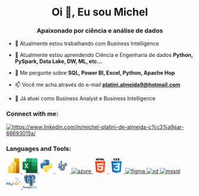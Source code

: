 <h1 align="center">Oi 👋, Eu sou Michel</h1>
<h3 align="center">Apaixonado por ciência e análise de dados</h3>

- 🔭 Atualmente estou trabalhando com Business Intelligence  

- 🌱 Atualmente estou aprendendo Ciência e Engenharia de dados **Python, PySpark, Data Lake, DW, ML, etc...**

- 💬 Me pergunte sobre **SQL, Power BI, Excel, Python, Apache Hop**

- 📫 Você me acha através do e-mail **platini.almeida9@hotmail.com**

- 📄 Já atuei como Business Analyst e Business Intelligence  

<h3 align="left">Connect with me:</h3>
<p align="left">
<a href="https://linkedin.com/in/https://www.linkedin.com/in/michel-platini-de-almeida-c%c3%a9sar-66693015a/" target="blank" tittle="Meu Linkedin :)"><img align="center" src="https://raw.githubusercontent.com/rahuldkjain/github-profile-readme-generator/master/src/images/icons/Social/linked-in-alt.svg" alt="https://www.linkedin.com/in/michel-platini-de-almeida-c%c3%a9sar-66693015a/" height="30" width="40" /></a>
</p>

<h3 align="left">Languages and Tools:</h3>
<p align="left"> <a href="https://github.com/" target="_blank" rel="noreferrer" title = "Power BI"> <img src="https://github.com/MichelCesar/MichelCesar/blob/main/power_bi_logo.png" alt="excel" width="40" height="40"/> </a> <a href="https://github.com/" target="_blank" rel="noreferrer" title = "Excel"> <img src="https://github.com/MichelCesar/MichelCesar/blob/main/excel_logo.png" alt="excel" width="40" height="40"/> </a> <a href="https://www.python.org" target="_blank" rel="noreferrer"> <img src="https://raw.githubusercontent.com/devicons/devicon/master/icons/python/python-original.svg" alt="python" width="40" height="40"/> </a> <a href="https://github.com/" target="_blank" rel="noreferrer" title="Apache Hop"> <img src="https://github.com/MichelCesar/MichelCesar/blob/main/hop_logo.png" alt="hop" width="40" height="40"/> </a>  <a href="https://azure.microsoft.com/en-in/" target="_blank" rel="noreferrer"> <img src="https://www.vectorlogo.zone/logos/microsoft_azure/microsoft_azure-icon.svg" alt="azure" width="40" height="40"/> </a> <a href="https://www.w3.org/html/" target="_blank" rel="noreferrer"> <img src="https://raw.githubusercontent.com/devicons/devicon/master/icons/html5/html5-original-wordmark.svg" alt="html5" width="40" height="40"/> </a><a href="https://www.w3schools.com/css/" target="_blank" rel="noreferrer"> <img src="https://raw.githubusercontent.com/devicons/devicon/master/icons/css3/css3-original-wordmark.svg" alt="css3" width="40" height="40"/> </a> <a href="https://www.figma.com/" target="_blank" rel="noreferrer"> <img src="https://www.vectorlogo.zone/logos/figma/figma-icon.svg" alt="figma" width="40" height="40"/> </a> <a href="https://www.adobe.com/products/xd.html" target="_blank" rel="noreferrer"> <img src="https://cdn.worldvectorlogo.com/logos/adobe-xd.svg" alt="xd" width="40" height="40"/> </a> <a href="https://www.microsoft.com/en-us/sql-server" target="_blank" rel="noreferrer"> <img src="https://www.svgrepo.com/show/303229/microsoft-sql-server-logo.svg" alt="mssql" width="40" height="40"/> </a> <a href="https://www.mysql.com/" target="_blank" rel="noreferrer"> <img src="https://raw.githubusercontent.com/devicons/devicon/master/icons/mysql/mysql-original-wordmark.svg" alt="mysql" width="40" height="40"/> </a> <a href="https://www.postgresql.org" target="_blank" rel="noreferrer"> <img src="https://raw.githubusercontent.com/devicons/devicon/master/icons/postgresql/postgresql-original-wordmark.svg" alt="postgresql" width="40" height="40"/> </a> </p>


<!--
**MichelCesar/MichelCesar** is a ✨ _special_ ✨ repository because its `README.md` (this file) appears on your GitHub profile.

Here are some ideas to get you started:

- 🔭 I’m currently working on ...
- 🌱 I’m currently learning ...
- 👯 I’m looking to collaborate on ...
- 🤔 I’m looking for help with ...
- 💬 Ask me about ...
- 📫 How to reach me: ...
- 😄 Pronouns: ...
- ⚡ Fun fact: ...
-->

